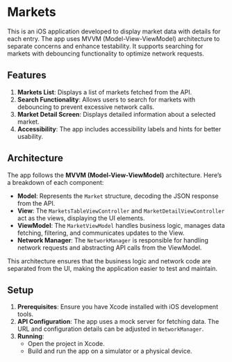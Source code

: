 # Markets

This is an iOS application developed to display market data with details for each entry. 
The app uses MVVM (Model-View-ViewModel) architecture to separate concerns and enhance testability. 
It supports searching for markets with debouncing functionality to optimize network requests.

## Features

1. **Markets List**: Displays a list of markets fetched from the API.
2. **Search Functionality**: Allows users to search for markets with debouncing to prevent excessive network calls.
3. **Market Detail Screen**: Displays detailed information about a selected market.
4. **Accessibility**: The app includes accessibility labels and hints for better usability.

## Architecture

The app follows the **MVVM (Model-View-ViewModel)** architecture. Here’s a breakdown of each component:

- **Model**: Represents the `Market` structure, decoding the JSON response from the API.
- **View**: The `MarketsTableViewController` and `MarketDetailViewController` act as the views, displaying the UI elements.
- **ViewModel**: The `MarketViewModel` handles business logic, manages data fetching, filtering, and communicates updates to the View.
- **Network Manager**: The `NetworkManager` is responsible for handling network requests and abstracting API calls from the ViewModel.

This architecture ensures that the business logic and network code are separated from the UI, making the application easier to test and maintain.

## Setup

1. **Prerequisites**: Ensure you have Xcode installed with iOS development tools.
2. **API Configuration**: The app uses a mock server for fetching data. The URL and configuration details can be adjusted in `NetworkManager`.
3. **Running**:
   - Open the project in Xcode.
   - Build and run the app on a simulator or a physical device.
